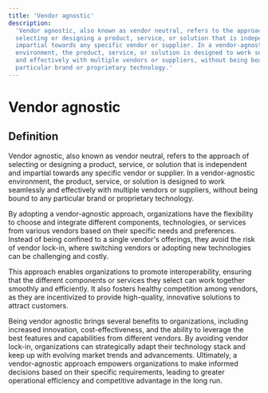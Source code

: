 ```yaml
---
title: 'Vendor agnostic'
description:
  'Vendor agnostic, also known as vendor neutral, refers to the approach of
  selecting or designing a product, service, or solution that is independent and
  impartial towards any specific vendor or supplier. In a vendor-agnostic
  environment, the product, service, or solution is designed to work seamlessly
  and effectively with multiple vendors or suppliers, without being bound to any
  particular brand or proprietary technology.'
---
```


# Vendor agnostic

## Definition

Vendor agnostic, also known as vendor neutral, refers to the approach of
selecting or designing a product, service, or solution that is independent and
impartial towards any specific vendor or supplier. In a vendor-agnostic
environment, the product, service, or solution is designed to work seamlessly
and effectively with multiple vendors or suppliers, without being bound to any
particular brand or proprietary technology.

By adopting a vendor-agnostic approach, organizations have the flexibility to
choose and integrate different components, technologies, or services from
various vendors based on their specific needs and preferences. Instead of being
confined to a single vendor's offerings, they avoid the risk of vendor lock-in,
where switching vendors or adopting new technologies can be challenging and
costly.

This approach enables organizations to promote interoperability, ensuring that
the different components or services they select can work together smoothly and
efficiently. It also fosters healthy competition among vendors, as they are
incentivized to provide high-quality, innovative solutions to attract customers.

Being vendor agnostic brings several benefits to organizations, including
increased innovation, cost-effectiveness, and the ability to leverage the best
features and capabilities from different vendors. By avoiding vendor lock-in,
organizations can strategically adapt their technology stack and keep up with
evolving market trends and advancements. Ultimately, a vendor-agnostic approach
empowers organizations to make informed decisions based on their specific
requirements, leading to greater operational efficiency and competitive
advantage in the long run.
